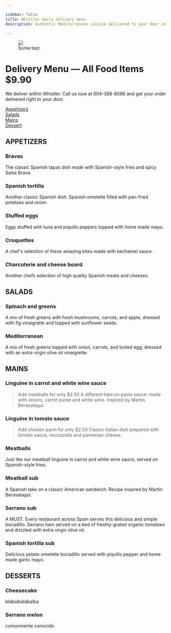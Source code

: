 ```yaml
---

sidebar: false
title: Whistler daily delivery menu
description: Authentic Mediterranean cuisine delivered to your door in Whistler.

---
```

<figure class="full-width-img">
  <img src="/img/EnTuCasa-Paella.jpg">
  <figcaption>Some text.</figcaption>
</figure>

# Delivery Menu — All Food Items $9.90

We deliver within Whistler. Call us now at 604-388-8086 and get your order delivered right to your door.  

[Appetizers](#appetizers)  
[Salads](#salads)   
[Mains](#mains)  
[Dessert](#dessert)  


## APPETIZERS

### Bravas  
The classic Spanish tapas dish made with Spanish-style fries and spicy Salsa Brava.
### Spanish tortilla
Another classic Spanish dish. Spanish omelette filled with pan-fried potatoes and onion.  
### Stuffed eggs  
Eggs stuffed with tuna and piquillo peppers topped with home made mayo.
### Croquettes  
A chef's selection of these amazing bites made with bechamel sauce.
### Charcuterie and cheese board
Another chefs selection of high quality Spanish meats and cheeses.


## SALADS

### Spinach and greens  
A mix of fresh greens with fresh mushrooms, carrots, and apple, dressed with fig vinaigrette and topped with sunflower seeds.
### Mediterranean 
A mix of fresh greens topped with onion, carrots, and boiled egg, dressed with an extra virgin olive oil vinaigrette.


## MAINS

### Linguine in carrot and white wine sauce
> Add meatballs for only $2.50
A different take on pasta sauce: made with onions, carrot puree and white wine. Inspired by Martin Berasategui.
### Linguine in tomato sauce
> Add chicken parm for only $2.50
Classic Italian dish prepared with tomato sauce, mozzarella and parmesan cheese.
### Meatballs
Just like our meatball linguine in carrot and white wine sauce, served on Spanish-style fries.
### Meatball sub
A Spanish take on a classic American sandwich. Recipe inspired by Martin Berasatagui.
### Serrano sub  
A MUST. Every restaurant across Spain serves this delicious and simple bocadillo. Serrano ham served on a bed of freshly-grated organic tomatoes and drizzled with extra virgin olive oil.
### Spanish tortilla sub
Delicious potato omelette bocadillo served with piquillo pepper and home made garlic mayo. 


## DESSERTS

### Cheesecake
blabalbalabalba
### Serrano melon
comunmente conocido



